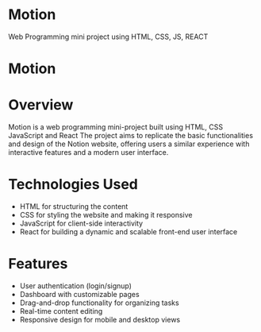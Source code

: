 # Motion
Web Programming mini project using HTML, CSS, JS, REACT
# Motion

# Overview
Motion is a web programming mini-project built using HTML, CSS JavaScript and React The project aims to replicate the basic functionalities and design of the Notion website, offering users a similar experience with interactive features and a modern user interface.

# Technologies Used
- HTML for structuring the content
- CSS for styling the website and making it responsive
- JavaScript for client-side interactivity
- React for building a dynamic and scalable front-end user interface

# Features
- User authentication (login/signup)
- Dashboard with customizable pages
- Drag-and-drop functionality for organizing tasks
- Real-time content editing
- Responsive design for mobile and desktop views


